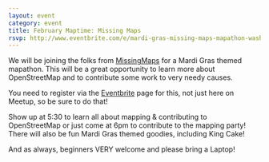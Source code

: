 ```yaml
---
layout: event
category: event
title: February Maptime: Missing Maps
rsvp: http://www.eventbrite.com/e/mardi-gras-missing-maps-mapathon-washington-dc-tickets-15505673888
---
```


We will be joining the folks from [MissingMaps](http://www.missingmaps.org/) for a Mardi Gras themed mapathon. This will be a great opportunity to learn more about OpenStreetMap and to contribute some work to very needy causes. 

You need to register via the [Eventbrite](http://www.eventbrite.com/e/mardi-gras-missing-maps-mapathon-washington-dc-tickets-15505673888) page for this, not just here on Meetup, so be sure to do that! 

Show up at 5:30 to learn all about mapping & contributing to OpenStreetMap or just come at 6pm to contribute to the mapping party! There will also be fun Mardi Gras themed goodies, including King Cake!

And as always, beginners VERY welcome and please bring a Laptop!
